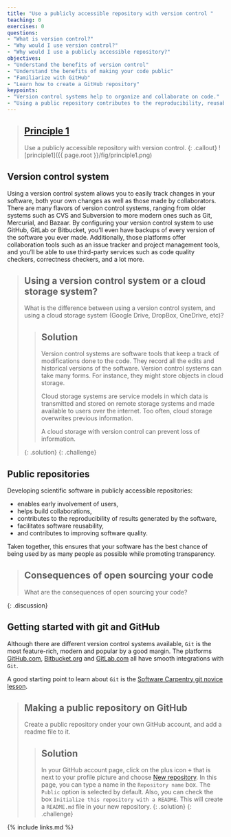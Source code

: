 ```yaml
---
title: "Use a publicly accessible repository with version control "
teaching: 0
exercises: 0
questions:
- "What is version control?"
- "Why would I use version control?"
- "Why would I use a publicly accessible repository?"
objectives:
- "Understand the benefits of version control"
- "Understand the benefits of making your code public"
- "Familiarize with GitHub"
- "Learn how to create a GitHub repository"
keypoints:
- "Version control systems help to organize and collaborate on code."
- "Using a public repository contributes to the reproducibility, reusability and quality of your code."
---
```


> ## [Principle 1](https://fair-software.eu/recommendations/repository)
>
> Use a publicly accessible repository with version control.
{: .callout}
![principle1]({{ page.root }}/fig/principle1.png)

## Version control system

Using a version control system allows you to easily track changes in your software,
both your own changes as well as those made by collaborators.
There are many flavors of version control systems, ranging from older systems such as
CVS and Subversion to more modern ones such as Git, Mercurial, and Bazaar.
By configuring your version control system to use GitHub, GitLab or Bitbucket,
you’ll even have backups of every version of the software you ever made.
Additionally, those platforms offer collaboration tools such as an issue tracker and project management tools,
and you’ll be able to use third-party services such as code quality checkers, correctness checkers, and a lot more.

> ## Using a version control system or a cloud storage system?
>
> What is the difference between using a version control system,
> and using a cloud storage system (Google Drive, DropBox, OneDrive, etc)?
>
> > ## Solution
> >
> > Version control systems are software tools that keep a track of modifications done to the code.
> > They record all the edits and historical versions of the software.
> > Version control systems can take many forms. For instance, they might store objects in cloud storage.
> >
> > Cloud storage systems are service models in which data is transmitted and stored on remote storage systems
> > and made available to users over the internet. Too often, cloud storage overwrites previous information.
> >
> > A cloud storage with version control can prevent loss of information.
> >
> {: .solution}
{: .challenge}

## Public repositories

Developing scientific software in publicly accessible repositories:

- enables early involvement of users,
- helps build collaborations,
- contributes to the reproducibility of results generated by the software,
- facilitates software reusability,
- and contributes to improving software quality.

Taken together, this ensures that your software has the best chance of being used by as many people as possible
while promoting transparency.

> ## Consequences of open sourcing your code
>
> What are the consequences of open sourcing your code?
>
{: .discussion}

## Getting started with git and GitHub

Although there are different version control systems available,
``Git`` is the most feature-rich, modern and popular by a good margin.
The platforms [GitHub.com](https://github.com/), [Bitbucket.org](https://bitbucket.org/product/)
and [GitLab.com](https://about.gitlab.com/) all have smooth integrations with ``Git``.

A good starting point to learn about ``Git`` is the [Software Carpentry git novice lesson](http://swcarpentry.github.io/git-novice/).

> ## Making a public repository on GitHub
>
> Create a public repository onder your own GitHub account,
> and add a readme file to it.
>
> > ## Solution
> >
> > In your GitHub account page, click on the plus icon <kbd>+</kbd> that is next to your profile picture
> > and choose [New repository](https://github.com/new).
> > In this page, you can type a name in the ``Repository name`` box.
> > The ``Public`` option is selected by default.
> > Also, you can check the box ``Initialize this repository with a README``.
> > This will create a ``README.md`` file in your new repository.
> {: .solution}
{: .challenge}

{% include links.md %}
